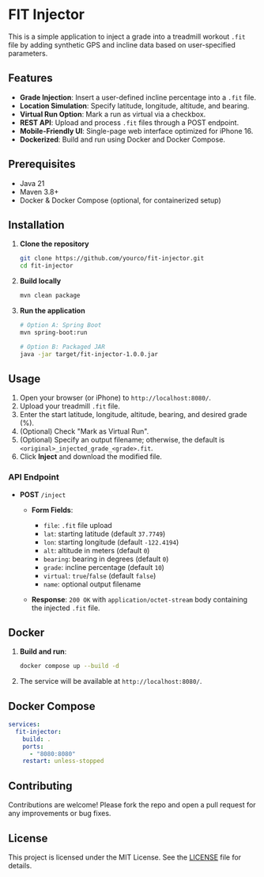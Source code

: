 # FIT Injector

This is a simple application to inject a grade into a treadmill workout `.fit` file by adding synthetic GPS and incline data based on user-specified parameters.

## Features

* **Grade Injection**: Insert a user-defined incline percentage into a `.fit` file.
* **Location Simulation**: Specify latitude, longitude, altitude, and bearing.
* **Virtual Run Option**: Mark a run as virtual via a checkbox.
* **REST API**: Upload and process `.fit` files through a POST endpoint.
* **Mobile-Friendly UI**: Single-page web interface optimized for iPhone 16.
* **Dockerized**: Build and run using Docker and Docker Compose.

## Prerequisites

* Java 21
* Maven 3.8+
* Docker & Docker Compose (optional, for containerized setup)

## Installation

1. **Clone the repository**

   ```bash
   git clone https://github.com/yourco/fit-injector.git
   cd fit-injector
   ```

2. **Build locally**

   ```bash
   mvn clean package
   ```

3. **Run the application**

   ```bash
   # Option A: Spring Boot
   mvn spring-boot:run

   # Option B: Packaged JAR
   java -jar target/fit-injector-1.0.0.jar
   ```

## Usage

1. Open your browser (or iPhone) to `http://localhost:8080/`.
2. Upload your treadmill `.fit` file.
3. Enter the start latitude, longitude, altitude, bearing, and desired grade (%).
4. (Optional) Check "Mark as Virtual Run".
5. (Optional) Specify an output filename; otherwise, the default is `<original>_injected_grade_<grade>.fit`.
6. Click **Inject** and download the modified file.

### API Endpoint

* **POST** `/inject`

  * **Form Fields**:

    * `file`: `.fit` file upload
    * `lat`: starting latitude (default `37.7749`)
    * `lon`: starting longitude (default `-122.4194`)
    * `alt`: altitude in meters (default `0`)
    * `bearing`: bearing in degrees (default `0`)
    * `grade`: incline percentage (default `10`)
    * `virtual`: `true`/`false` (default `false`)
    * `name`: optional output filename
  * **Response**: `200 OK` with `application/octet-stream` body containing the injected `.fit` file.

## Docker

1. **Build and run**:

   ```bash
   docker compose up --build -d
   ```
2. The service will be available at `http://localhost:8080/`.

## Docker Compose

```yaml
services:
  fit-injector:
    build: .
    ports:
      - "8080:8080"
    restart: unless-stopped
```

## Contributing

Contributions are welcome! Please fork the repo and open a pull request for any improvements or bug fixes.

## License

This project is licensed under the MIT License. See the [LICENSE](LICENSE) file for details.

